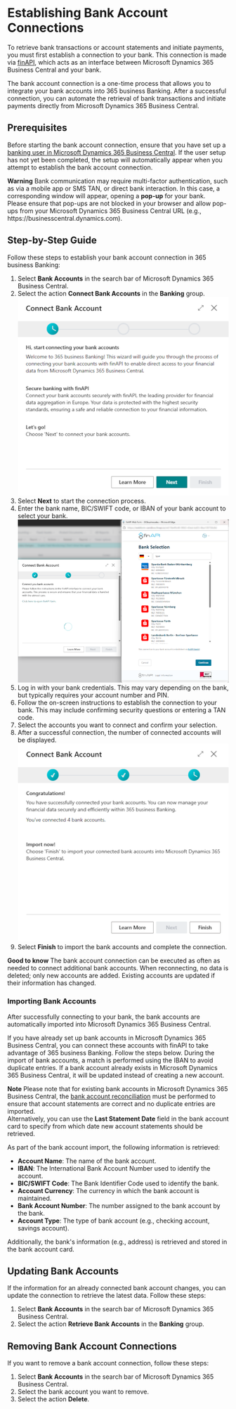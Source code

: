 # Establishing Bank Account Connections

To retrieve bank transactions or account statements and initiate payments, you must first establish a connection to your bank. This connection is made via [finAPI](https://www.finapi.io/), which acts as an interface between Microsoft Dynamics 365 Business Central and your bank.

The bank account connection is a one-time process that allows you to integrate your bank accounts into 365 business Banking. After a successful connection, you can automate the retrieval of bank transactions and initiate payments directly from Microsoft Dynamics 365 Business Central.

## Prerequisites

Before starting the bank account connection, ensure that you have set up a [banking user in Microsoft Dynamics 365 Business Central](banking-user-setup.md). If the user setup has not yet been completed, the setup will automatically appear when you attempt to establish the bank account connection.

<div class="alert alert-warn">
    <i class="fa-duotone fa-solid fa-triangle-exclamation fa-xl"></i>
    <strong>Warning</strong>
    Bank communication may require multi-factor authentication, such as via a mobile app or SMS TAN, or direct bank interaction. In this case, a corresponding window will appear, opening a <strong>pop-up</strong> for your bank.<br>
    Please ensure that pop-ups are not blocked in your browser and allow pop-ups from your Microsoft Dynamics 365 Business Central URL (e.g., https://businesscentral.dynamics.com).
</div>

## Step-by-Step Guide

Follow these steps to establish your bank account connection in 365 business Banking:

1. Select **Bank Accounts** in the search bar of Microsoft Dynamics 365 Business Central.
2. Select the action **Connect Bank Accounts** in the **Banking** group.
   ![Connect Bank Accounts](/assets/images/365-business-banking/connect-bank-accounts.en-US.png)
3. Select **Next** to start the connection process.
4. Enter the bank name, BIC/SWIFT code, or IBAN of your bank account to select your bank.
   ![finAPI Web Form](/assets/images/365-business-banking/finAPI-webform.en-US.png)
5. Log in with your bank credentials. This may vary depending on the bank, but typically requires your account number and PIN.
6. Follow the on-screen instructions to establish the connection to your bank. This may include confirming security questions or entering a TAN code.
7. Select the accounts you want to connect and confirm your selection.
8. After a successful connection, the number of connected accounts will be displayed.
   ![Connected Bank Accounts](/assets/images/365-business-banking/connected-bank-accounts.en-US.png)
9. Select **Finish** to import the bank accounts and complete the connection.

<div class="alert alert-notice">
    <i class="fa-duotone fa-solid fa-lightbulb fa-xl"></i>
    <strong>Good to know</strong>
    The bank account connection can be executed as often as needed to connect additional bank accounts. When reconnecting, no data is deleted; only new accounts are added. Existing accounts are updated if their information has changed.
</div>

### Importing Bank Accounts

After successfully connecting to your bank, the bank accounts are automatically imported into Microsoft Dynamics 365 Business Central.

If you have already set up bank accounts in Microsoft Dynamics 365 Business Central, you can connect these accounts with finAPI to take advantage of 365 business Banking. Follow the steps below. During the import of bank accounts, a match is performed using the IBAN to avoid duplicate entries. If a bank account already exists in Microsoft Dynamics 365 Business Central, it will be updated instead of creating a new account.

<div class="alert alert-info">
    <i class="fa-duotone fa-solid fa-circle-info fa-xl"></i>
    <strong>Note</strong>
    Please note that for existing bank accounts in Microsoft Dynamics 365 Business Central, the <a href="https://learn.microsoft.com/en-us/dynamics365/business-central/bank-how-reconcile-bank-accounts-separately" target="_blank">bank account reconciliation</a> must be performed to ensure that account statements are correct and no duplicate entries are imported.<br>
    Alternatively, you can use the <strong>Last Statement Date</strong> field in the bank account card to specify from which date new account statements should be retrieved.
</div>

As part of the bank account import, the following information is retrieved:

- **Account Name**: The name of the bank account.
- **IBAN**: The International Bank Account Number used to identify the account.
- **BIC/SWIFT Code**: The Bank Identifier Code used to identify the bank.
- **Account Currency**: The currency in which the bank account is maintained.
- **Bank Account Number**: The number assigned to the bank account by the bank.
- **Account Type**: The type of bank account (e.g., checking account, savings account).

Additionally, the bank's information (e.g., address) is retrieved and stored in the bank account card.

## Updating Bank Accounts

If the information for an already connected bank account changes, you can update the connection to retrieve the latest data. Follow these steps:

1. Select **Bank Accounts** in the search bar of Microsoft Dynamics 365 Business Central.
2. Select the action **Retrieve Bank Accounts** in the **Banking** group.

## Removing Bank Account Connections

If you want to remove a bank account connection, follow these steps:

1. Select **Bank Accounts** in the search bar of Microsoft Dynamics 365 Business Central.
2. Select the bank account you want to remove.
3. Select the action **Delete**.
